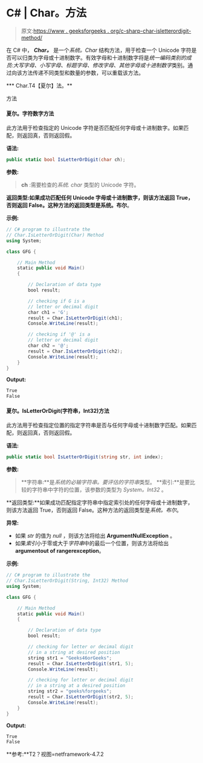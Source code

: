 # C# | Char。方法

> 原文:[https://www . geeksforgeeks . org/c-sharp-char-isletterordigit-method/](https://www.geeksforgeeks.org/c-sharp-char-isletterordigit-method/)

在 C# 中， ***Char。*** 是一个*系统。Char* 结构方法，用于检查一个 Unicode 字符是否可以归类为字母或十进制数字。有效字母和十进制数字将是*统一编码类别的成员:大写字母、小写字母、标题字母、修改字母、其他字母或十进制数字*类别。通过向该方法传递不同类型和数量的参数，可以重载该方法。

***   Char.T4【夏尔】法。**

方法

#### 夏尔。字符数字方法

此方法用于检查指定的 Unicode 字符是否匹配任何字母或十进制数字。如果匹配，则返回真，否则返回假。

**语法:**

```cs
public static bool IsLetterOrDigit(char ch);
```

**参数:**

> **ch** :需要检查的*系统. char* 类型的 Unicode 字符。

**返回类型:**如果成功匹配任何 Unicode 字母或十进制数字，则该方法返回 True，否则返回 False。这种方法的返回类型是**系统。布尔**。

**示例:**

```cs
// C# program to illustrate the
// Char.IsLetterOrDigit(Char) Method
using System;

class GFG {

    // Main Method
    static public void Main()
    {

        // Declaration of data type
        bool result;

        // checking if G is a
        // letter or decimal digit
        char ch1 = 'G';
        result = Char.IsLetterOrDigit(ch1);
        Console.WriteLine(result);

        // checking if '@' is a
        // letter or decimal digit
        char ch2 = '@';
        result = Char.IsLetterOrDigit(ch2);
        Console.WriteLine(result);
    }
}
```

**Output:**

```cs
True
False

```

#### 夏尔。IsLetterOrDigit(字符串，Int32)方法

此方法用于检查指定位置的指定字符串是否与任何字母或十进制数字匹配。如果匹配，则返回真，否则返回假。

**语法:**

```cs
public static bool IsLetterOrDigit(string str, int index);
```

**参数:**

> **字符串:**是*系统的必输字符串。要评估的字符串*类型。
> **索引:**是要比较的字符串中字符的位置，该参数的类型为 *System。Int32* 。

**返回类型:**如果成功匹配指定字符串中指定索引处的任何字母或十进制数字，则该方法返回 True，否则返回 False。这种方法的返回类型是*系统。布尔*。

**异常:**

*   如果 *str* 的值为 *null* ，则该方法将给出 **ArgumentNullException** 。
*   如果*索引*小于零或大于*字符串*中的最后一个位置，则该方法将给出**argumentout of rangerexception**。

**示例:**

```cs
// C# program to illustrate the
// Char.IsLetterOrDigit(String, Int32) Method
using System;

class GFG {

    // Main Method
    static public void Main()
    {

        // Declaration of data type
        bool result;

        // checking for letter or decimal digit
        // in a string at desired position
        string str1 = "Geeks46orGeeks";
        result = Char.IsLetterOrDigit(str1, 5);
        Console.WriteLine(result);

        // checking for letter or decimal digit
        // in a string at a desired position
        string str2 = "geeks%forgeeks";
        result = Char.IsLetterOrDigit(str2, 5);
        Console.WriteLine(result);
    }
}
```

**Output:**

```cs
True
False

```

**参考:**T2？视图=netframework-4.7.2